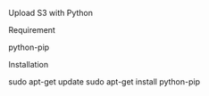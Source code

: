Upload S3 with Python

Requirement

python-pip

Installation

sudo apt-get update
sudo apt-get install python-pip

